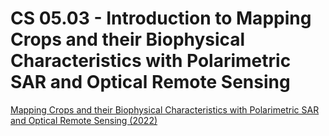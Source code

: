 # CS 05.03 - Introduction to Mapping Crops and their Biophysical Characteristics with Polarimetric SAR and Optical Remote Sensing
[Mapping Crops and their Biophysical Characteristics with Polarimetric SAR and Optical Remote Sensing (2022)](https://appliedsciences.nasa.gov/join-mission/training/english/arset-mapping-crops-and-their-biophysical-characteristics)
